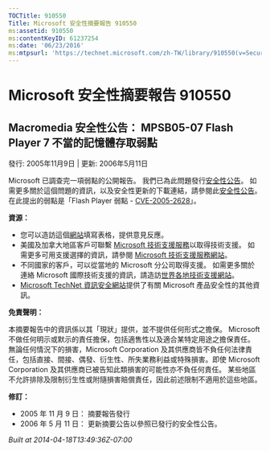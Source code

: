 ```yaml
---
TOCTitle: 910550
Title: Microsoft 安全性摘要報告 910550
ms:assetid: 910550
ms:contentKeyID: 61237254
ms:date: '06/23/2016'
ms:mtpsurl: 'https://technet.microsoft.com/zh-TW/library/910550(v=Security.10)'
---
```



Microsoft 安全性摘要報告 910550
===============================

Macromedia 安全性公告： MPSB05-07 Flash Player 7 不當的記憶體存取弱點
---------------------------------------------------------------------

發行: 2005年11月9日 | 更新: 2006年5月11日

Microsoft 已調查完一項弱點的公開報告。 我們已為此問題發行[安全性公告](https://technet.microsoft.com/security/bulletin/ms06-020)。 如需更多關於這個問題的資訊，以及安全性更新的下載連結，請參閱此[安全性公告](https://technet.microsoft.com/security/bulletin/ms06-020)。 在此提出的弱點是「Flash Player 弱點 - [CVE-2005-2628](https://www.cve.mitre.org/cgi-bin/cvename.cgi?name=cve-2005-2628)」。

**資源：** 

-   您可以造訪這個[網站](https://support.microsoft.com/common/survey.aspx?scid=sw;en;1257&amp;showpage=1&amp;ws=technet&amp;sd=tech)填寫表格，提供意見反應。
-   美國及加拿大地區客戶可聯繫 [Microsoft 技術支援服務](https://go.microsoft.com/fwlink/?linkid=21131)以取得技術支援。 如需更多可用支援選擇的資訊，請參閱 [Microsoft 技術支援服務網站](https://support.microsoft.com/)。
-   不同國家的客戶，可以從當地的 Microsoft 分公司取得支援。 如需更多關於連絡 Microsoft 國際技術支援的資訊，請造訪[世界各地技術支援網站](https://go.microsoft.com/fwlink/?linkid=21155)。
-   [Microsoft TechNet 資訊安全網站](https://www.microsoft.com/taiwan/technet/security/)提供了有關 Microsoft 產品安全性的其他資訊。

**免責聲明：** 

本摘要報告中的資訊係以其「現狀」提供，並不提供任何形式之擔保。 Microsoft 不做任何明示或默示的責任擔保，包括適售性以及適合某特定用途之擔保責任。 無論任何情況下的損害，Microsoft Corporation 及其供應商皆不負任何法律責任，包括直接、間接、偶發、衍生性、所失業務利益或特殊損害。即使 Microsoft Corporation 及其供應商已被告知此類損害的可能性亦不負任何責任。 某些地區不允許排除及限制衍生性或附隨損害賠償責任，因此前述限制不適用於這些地區。

**修訂：** 

-   2005 年 11 月 9 日： 摘要報告發行
-   2006 年 5 月 11 日： 更新摘要公告以參照已發行的安全性公告。

*Built at 2014-04-18T13:49:36Z-07:00*
